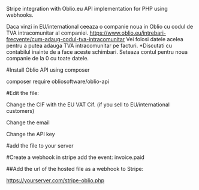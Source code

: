Stripe integration with Oblio.eu API implementation for PHP using webhooks.

Daca vinzi in EU/international ceeaza o companie noua in Oblio cu codul de TVA intracomunitar al companiei. https://www.oblio.eu/intrebari-frecvente/cum-adaug-codul-tva-intracomunitar
Vei folosi datele acelea pentru a putea adauga TVA intracomunitar pe facturi.
*Discutati cu contabilul inainte de a face aceste schimbari.
Seteaza contul pentru noua companie de la 0 cu toate datele.

#Install Oblio API using composer

composer require obliosoftware/oblio-api

#Edit the file:

Change the CIF with the EU VAT Cif. (if you sell to EU/international customers)

Change the email

Change the API key


#add the file to your server

#Create a webhook in stripe add the event:
invoice.paid 

##Add the url of the hosted file as a webhook to Stripe:

https://yourserver.com/stripe-oblio.php
